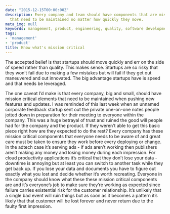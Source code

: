 ```yaml
---
date: "2015-12-15T00:00:00Z"
description: Every company and team should have components that are mission critical
  that need to be maintained no matter how quickly they move.
meta_img: null
keywords: management, product, engineering, quality, software development
tags:
- 'management'
- 'product'
title: Know what's mission critical
---
```


The accepted belief is that startups should move quickly and err on the side of speed rather than quality. This makes sense. Startups are so risky that they won’t fail due to making a few mistakes but will fail if they get out maneuvered and out innovated. The big advantage startups have is speed and that needs be leveraged.

The one caveat I’d make is that every company, big and small, should have mission critical elements that need to be maintained when pushing new features and updates. I was reminded of this last week when an unnamed corporate feedback startup sent out the private one-on-one notes people jotted down in preparation for their meeting to everyone within the company. This was a huge betrayal of trust and ruined the good will people had for the company and the product. If they weren’t able to get this basic piece right how are they expected to do the rest? Every company has these mission critical components that everyone needs to be aware of and great care must be taken to ensure they work before every deploying or change. In the adtech case it’s serving ads - if ads aren’t working then publishers aren’t making any money and losing money during each impression. For cloud productivity applications it’s critical that they don’t lose your data - downtime is annoying but at least you can switch to another task while they get back up. If you lose your data and documents you have to figure out exactly what you lost and decide whether it’s worth recreating. Everyone in the company should know what these these mission critical components are and it’s everyone’s job to make sure they’re working as expected since failure carries existential risk for the customer relationship. It’s unlikely that a single bad event will ruin things but as soon as it becomes a pattern it’s likely that that customer will be lost forever and never return due to the faulty first impression.
